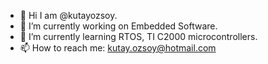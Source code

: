 <!--
### Hi there 👋
-->

<!--
**kutayozsoy/kutayozsoy** is a ✨ _special_ ✨ repository because its `README.md` (this file) appears on your GitHub profile.

Here are some ideas to get you started:

- 🔭 I’m currently working on ...
- 🌱 I’m currently learning ...
- 👯 I’m looking to collaborate on ...
- 🤔 I’m looking for help with ...
- 💬 Ask me about ...
- 📫 How to reach me: ...
- 😄 Pronouns: ...
- ⚡ Fun fact: ...
-->

- 👋 Hi I am @kutayozsoy. 
- 🔭 I’m currently working on Embedded Software.
- 🌱 I’m currently learning RTOS, TI C2000 microcontrollers.  
- 📫 How to reach me: kutay.ozsoy@hotmail.com
